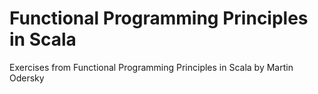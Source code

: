 # Functional Programming Principles in Scala

Exercises from Functional Programming Principles in Scala by Martin Odersky
